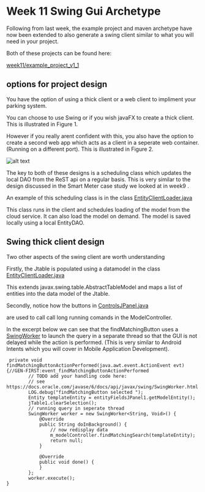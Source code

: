 # Week 11 Swing Gui Archetype

Following from last week, the example project and maven archetype have now been extended to also generate a swing client similar to what you will need in your project.


Both of these projects can be found here:

[week11/example_project_v1_1](../week11/example_project_v1_1)

## options for project design

You have the option of using a thick client or a web client to impliment your parking system.

You can choose to use Swing or if you wish javaFX to create a thick client. 
This is illustrated in Figure 1.

However if you really arent confident with this, you also have the option to create a second web app which acts as a client in a seperate web container. (Running on a different port). This is illustrated in Figure 2.

![alt text](../week11/drawio/ArchitectureOptions.png "Figure ArchitectureOptions.png")

The key to both of these designs is a scheduling class which updates the local DAO from the ReST api on a regular basis. This is very similar to the design discussed in the Smart Meter case study we looked at in week9 . 

An example of this scheduling class is in the class [EntityClientLoader.java](../week11/example_project_v1_1/exampleproject/swing-client/src/main/java/solent/ac/uk/ood/examples/swingcient/EntityClientLoader.java) 

This class runs in the client and schedules loading of the model from the cloud service. It can also load the model on demand. The model is saved locally using a local EntityDAO.

## Swing thick client design

Two other aspects of the swing client are worth understanding

Firstly, the Jtable is populated using a datamodel in the class [EntityClientLoader.java](../week11/example_project_v1_1/exampleproject/swing-client/src/main/java/solent/ac/uk/ood/examples/swingcient/EntityListTableModel.java) 

This extends javax.swing.table.AbstractTableModel and maps a list of entities into the data model of the Jtable.

Secondly, notice how the buttons in [ControlsJPanel.java](../week11/example_project_v1_1/exampleproject/swing-client/src/main/java/solent/ac/uk/ood/examples/swingcient/gui/ControlsJPanel.java)

are used to call call long running comands in the ModelController.

In the excerpt below we can see that the findMatchingButton uses a [SwingWorker](https://docs.oracle.com/javase/6/docs/api/javax/swing/SwingWorker.html) to launch the query in a separate thread so that the GUI is not delayed while the action is performed. (This is very similar to Android Intents which you will cover in Mobile Application Development).  

```
 private void findMatchingButtonActionPerformed(java.awt.event.ActionEvent evt) {//GEN-FIRST:event_findMatchingButtonActionPerformed
        // TODO add your handling code here:
        // see https://docs.oracle.com/javase/6/docs/api/javax/swing/SwingWorker.html
        LOG.debug("findMatchingButton selected ");
        Entity templateEntity = entityFieldsJPanel1.getModelEntity();
        jTable1.clearSelection();
        // running query in seperate thread 
        SwingWorker worker = new SwingWorker<String, Void>() {
            @Override
            public String doInBackground() {
                // now redisplay data
                m_modelController.findMatchingSearch(templateEntity);
                return null;
            }

            @Override
            public void done() {
            }
        };
        worker.execute();
}
```




